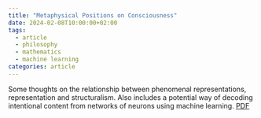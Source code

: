 ```yaml
---
title: "Metaphysical Positions on Consciousness"
date: 2024-02-08T10:00:00+02:00
tags:
  - article
  - philosophy
  - mathematics
  - machine learning
categories: article
---
```


Some thoughts on the relationship between phenomenal representations, representation and structuralism. Also includes a potential way of decoding intentional content from networks of neurons using machine learning.
[PDF](https://qualiaheads.github.io/blog/assets/pdf/consciousness-and-unambigous-representations.pdf)